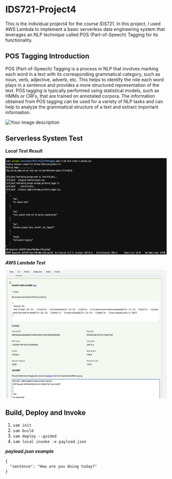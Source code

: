 # IDS721-Project4

This is the individual project4 for the course IDS721. In this project, I used AWS Lambda to implement a basic serverless data engineering system that leverages an NLP technique called POS (Part-of-Speech) Tagging for its functionality.

## POS Tagging Introduction

POS (Part-of-Speech) Tagging is a process in NLP that involves marking each word in a text with its corresponding grammatical category, such as noun, verb, adjective, adverb, etc. This helps to identify the role each word plays in a sentence and provides a more structured representation of the text. POS tagging is typically performed using statistical models, such as HMMs or CRFs, that are trained on annotated corpora. The information obtained from POS tagging can be used for a variety of NLP tasks and can help to analyze the grammatical structure of a text and extract important information.

<img src="https://1.bp.blogspot.com/-spGNcdlw7g4/XHY5fS25uVI/AAAAAAAABqY/63lfyQFHkl4rf1ls0vvLIBRRc8TEsBZvgCLcBGAs/s1600/Capture.PNG" alt="Your image description" width="800" height="300">

## Serverless System Test

***Local Test Result***

<img src="https://github.com/Gary-Zhigang/IDS721-Project4/blob/main/images/p3.png" alt="Your image description" width="800" height="300">

***AWS Lambda Test***

<img src="https://github.com/Gary-Zhigang/IDS721-Project4/blob/main/images/p4.png" alt="Your image description" width="800" height="400">

## Build, Deploy and Invoke

1.  `sam init`
2.  `sam build`
3.  `sam deploy --guided`
4.  `sam local invoke -e payload.json`  

***payload.json example***
```
{
  "sentence": "How are you doing today?"
}
```

